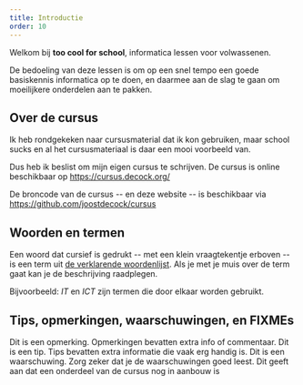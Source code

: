 ```yaml
---
title: Introductie
order: 10
---
```


Welkom bij **too cool for school**, informatica lessen voor volwassenen.

De bedoeling van deze lessen is om op een snel tempo een goede basiskennis
informatica op te doen, en daarmee aan de slag te gaan om moeilijkere
onderdelen aan te pakken.

## Over de cursus

Ik heb rondgekeken naar cursusmaterial dat ik kon gebruiken, maar school sucks
en al het cursusmateriaal is daar een mooi voorbeeld van.

Dus heb ik beslist om mijn eigen cursus te schrijven.
De cursus is online beschikbaar op https://cursus.decock.org/ 

De broncode van de cursus -- en deze website -- is beschikbaar
via https://github.com/joostdecock/cursus


## Woorden en termen

Een woord dat cursief is gedrukt -- met een klein vraagtekentje erboven --
is een term uit [de verklarende woordenlijst](/jargon/).
Als je met je muis over de term gaat kan je de beschrijving raadplegen.

Bijvoorbeeld: _IT_ en _ICT_ zijn termen die door elkaar worden gebruikt.

## Tips, opmerkingen, waarschuwingen, en FIXMEs

<Note>
Dit is een opmerking. Opmerkingen bevatten extra info of commentaar.
</Note>

<Tip>
Dit is een tip. Tips bevatten extra informatie die vaak erg handig is.
</Tip>

<Warning>
Dit is een waarschuwing. Zorg zeker dat je de waarschuwingen goed leest.
</Warning>

<Fixme>
Dit geeft aan dat een onderdeel van de cursus nog in aanbouw is
</Fixme>

